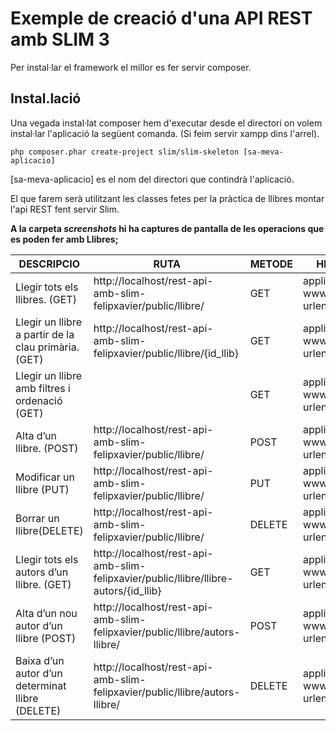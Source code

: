 # Exemple de creació d'una API REST amb SLIM 3

Per instal·lar el framework el millor es fer servir composer.

## Instal.lació

Una vegada instal·lat composer hem d'executar desde el directori on volem instal·lar l'aplicació la següent comanda. (Si feim servir xampp dins l'arrel).

    php composer.phar create-project slim/slim-skeleton [sa-meva-aplicacio]

[sa-meva-aplicacio] es el nom del directori que contindrà l'aplicació. 

El que farem serà utilitzant les classes fetes per la pràctica de llibres montar l'api REST fent servir Slim.

**A la carpeta *screenshots* hi ha captures de pantalla de les operacions que es poden fer amb Llibres;**


|DESCRIPCIO| RUTA | METODE | HEADER | KEY |
| --- | --- | --- | --- | --- |
|Llegir tots els llibres. (GET)| http://localhost/rest-api-amb-slim-felipxavier/public/llibre/ | GET | application/x-www-form-urlencoded | |
|Llegir un llibre a partir de la clau primària. (GET)| http://localhost/rest-api-amb-slim-felipxavier/public/llibre/{id_llib} | GET | application/x-www-form-urlencoded |id_llib |
|Llegir un llibre amb filtres i ordenació (GET)| | GET | application/x-www-form-urlencoded|  |
|Alta d’un llibre. (POST)| http://localhost/rest-api-amb-slim-felipxavier/public/llibre/ | POST | application/x-www-form-urlencoded | titol,numedicio,llocedicio, anyedicio, ... |
|Modificar un llibre (PUT)| http://localhost/rest-api-amb-slim-felipxavier/public/llibre/ | PUT | application/x-www-form-urlencoded | id_llib, titol,numedicio,llocedicio, anyedicio, ... |
|Borrar un llibre(DELETE)|http://localhost/rest-api-amb-slim-felipxavier/public/llibre/ | DELETE |application/x-www-form-urlencoded | id_llib |
|Llegir tots els autors d’un llibre. (GET)| http://localhost/rest-api-amb-slim-felipxavier/public/llibre/llibre-autors/{id_llib}| GET |application/x-www-form-urlencoded | id_llib |
|Alta d’un nou autor d’un llibre (POST) |http://localhost/rest-api-amb-slim-felipxavier/public/llibre/autors-llibre/| POST|application/x-www-form-urlencoded | id_llib, id_aut |
|Baixa d’un autor d’un determinat llibre (DELETE)|http://localhost/rest-api-amb-slim-felipxavier/public/llibre/autors-llibre/| DELETE| application/x-www-form-urlencoded| id_llib, id_aut|
